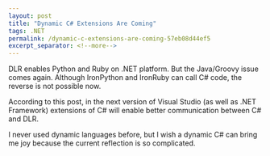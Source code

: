```yaml
---
layout: post
title: "Dynamic C# Extensions Are Coming"
tags: .NET
permalink: /dynamic-c-extensions-are-coming-57eb08d44ef5
excerpt_separator: <!--more-->
---
```

DLR enables Python and Ruby on .NET platform. But the Java/Groovy issue comes again. Although IronPython and IronRuby can call C# code, the reverse is not possible now.

According to this post, in the next version of Visual Studio (as well as .NET Framework) extensions of C# will enable better communication between C# and DLR.

I never used dynamic languages before, but I wish a dynamic C# can bring me joy because the current reflection is so complicated.
<!--more-->